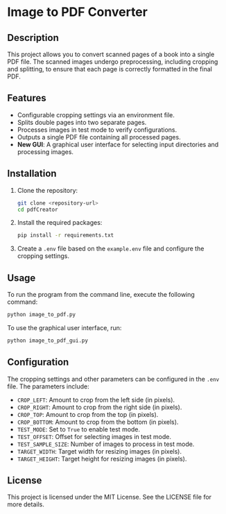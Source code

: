 # Image to PDF Converter

## Description

This project allows you to convert scanned pages of a book into a single PDF file. The scanned images undergo preprocessing, including cropping and splitting, to ensure that each page is correctly formatted in the final PDF.

## Features

- Configurable cropping settings via an environment file.
- Splits double pages into two separate pages.
- Processes images in test mode to verify configurations.
- Outputs a single PDF file containing all processed pages.
- **New GUI**: A graphical user interface for selecting input directories and processing images.

## Installation

1. Clone the repository:

   ```bash
   git clone <repository-url>
   cd pdfCreator
   ```

2. Install the required packages:

   ```bash
   pip install -r requirements.txt
   ```

3. Create a `.env` file based on the `example.env` file and configure the cropping settings.

## Usage

To run the program from the command line, execute the following command:

```bash
python image_to_pdf.py
```

To use the graphical user interface, run:

```bash
python image_to_pdf_gui.py
```

## Configuration

The cropping settings and other parameters can be configured in the `.env` file. The parameters include:

- `CROP_LEFT`: Amount to crop from the left side (in pixels).
- `CROP_RIGHT`: Amount to crop from the right side (in pixels).
- `CROP_TOP`: Amount to crop from the top (in pixels).
- `CROP_BOTTOM`: Amount to crop from the bottom (in pixels).
- `TEST_MODE`: Set to `True` to enable test mode.
- `TEST_OFFSET`: Offset for selecting images in test mode.
- `TEST_SAMPLE_SIZE`: Number of images to process in test mode.
- `TARGET_WIDTH`: Target width for resizing images (in pixels).
- `TARGET_HEIGHT`: Target height for resizing images (in pixels).

## License

This project is licensed under the MIT License. See the LICENSE file for more details.
